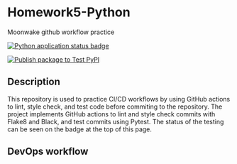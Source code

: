 # Homework5-Python
Moonwake github workflow practice

[![Python application status badge](https://github.com/triscuitcircuit/Homework5-Python/actions/workflows/python-app.yml/badge.svg)](https://github.com/triscuitcircuit/Homework5-Python/actions/workflows/python-app.yml)

[![Publish package to Test PyPI](https://github.com/triscuitcircuit/Homework5-Python/actions/workflows/publish-app.yml/badge.svg)](https://github.com/triscuitcircuit/Homework5-Python/actions/workflows/publish-app.yml)

## Description
This repository is used to practice CI/CD workflows by using GitHub actions to lint, style check, and test code before commiting to the repository. The project implements GitHub actions to lint and style check commits with Flake8 and Black, and test commits using Pytest. The status of the testing can be seen on the badge at the top of this page.

## DevOps workflow
